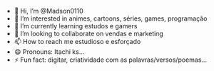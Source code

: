 - 👋 Hi, I’m @Madson0110
- 👀 I’m interested in animes, cartoons, séries, games, programação 
- 🌱 I’m currently learning estudos e gamers
- 💞️ I’m looking to collaborate on vendas e marketing 
- 📫 How to reach me estudioso e esforçado
- 😄 Pronouns: Itachi ks...
- ⚡ Fun fact: digitar, criatividade com as palavras/versos/poemas...

<!---
Madson0110/Madson0110 is a ✨ special ✨ repository because its `README.md` (this file) appears on your GitHub profile.
You can click the Preview link to take a look at your changes.
--->
